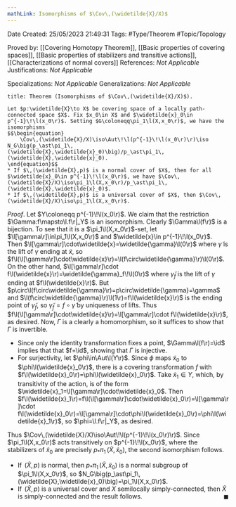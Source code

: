 ```yaml
---
mathLink: Isomorphisms of $\Cov\,(\widetilde{X}/X)$
---
```



<div class="topSpace"></div>

Date Created: 25/05/2023 21:49:31
Tags: #Type/Theorem #Topic/Topology

Proved by: [[Covering Homotopy Theorem]], [[Basic properties of covering spaces]], [[Basic properties of stabilizers and transitive actions]], [[Characterizations of normal covers]]
References: _Not Applicable_
Justifications: _Not Applicable_

Specializations: _Not Applicable_
Generalizations: _Not Applicable_

``` ad-Theorem
title: Theorem (Isomorphisms of $\Cov\,(\widetilde{X}/X)$).

Let $p:\widetilde{X}\to X$ be covering space of a locally path-connected space $X$. Fix $x_0\in X$ and $\widetilde{x}_0\in p^{-1}\!\l(x_0\r)$. Setting $G\coloneqq\pi_1\l(X,x_0\r)$, we have the isomorphisms
$$\begin{equation}
    \Cov\,(\widetilde{X}/X)\iso\Aut\!\l(p^{-1}\!\l(x_0\r)\r)\iso N_G\big(p_\ast\pi_1\,(\widetilde{X},\widetilde{x}_0)\big)/p_\ast\pi_1\,(\widetilde{X},\widetilde{x}_0).
\end{equation}$$
* If $\,(\widetilde{X},p)$ is a normal cover of $X$, then for all $\widetilde{x}_0\in p^{-1}\!\l(x_0\r)$, we have $\Cov\,(\widetilde{X}/X)\iso\pi_1\l(X,x_0\r)/p_\ast\pi_1\,(\widetilde{X},\widetilde{x}_0)$.
* If $\,(\widetilde{X},p)$ is a universal cover of $X$, then $\Cov\,(\widetilde{X}/X)\iso\pi_1\l(X,x_0\r)$.

```

_Proof_. Let $Y\coloneqq p^{-1}\!\l(x_0\r)$. We claim that the restriction $\Gamma:f\mapsto\l.f\r|_Y$ is an isomorphism. Clearly $\Gamma\l(f\r)$ is a bijection. To see that it is a $\pi_1\l(X,x_0\r)$-set, let $\l[\gamma\r]\in\pi_1\l(X,x_0\r)$ and $\widetilde{x}\in p^{-1}\!\l(x_0\r)$. Then $\l[\gamma\r]\cdot\widetilde{x}=\widetilde{\gamma}\l(0\r)$ where $\widetilde{\gamma}$ is the lift of $\gamma$ ending at $\widetilde{x}$, so $f\l(\l[\gamma\r]\cdot\widetilde{x}\r)=\l(f\circ\widetilde{\gamma}\r)\l(0\r)$. On the other hand, $\l[\gamma\r]\cdot f\l(\widetilde{x}\r)=\widetilde{\gamma}_f\!\l(0\r)$ where $\widetilde{\gamma}_f$ is the lift of $\gamma$ ending at $f\l(\widetilde{x}\r)$. But $p\circ\l(f\circ\widetilde{\gamma}\r)=p\circ\widetilde{\gamma}=\gamma$ and $\l(f\circ\widetilde{\gamma}\r)\l(1\r)=f\l(\widetilde{x}\r)$ is the ending point of $\widetilde{\gamma}_f$, so $\widetilde{\gamma}_f=f\circ\widetilde{\gamma}$ by uniqueness of lifts. Thus $f\l(\l[\gamma\r]\cdot\widetilde{x}\r)=\l[\gamma\r]\cdot f\l(\widetilde{x}\r)$, as desired. Now, $\Gamma$ is a clearly a homomorphism, so it suffices to show that $\Gamma$ is invertible.
* Since only the identity transformation fixes a point, $\Gamma\l(f\r)=\id$ implies that that $f=\id$, showing that $\Gamma$ is injective.
* For surjectivity, let $\phi\in\Aut\l(Y\r)$. Since $\phi$ maps $\widetilde{x}_0$ to $\phi\l(\widetilde{x}_0\r)$, there is a covering transformation $f$ with $f\l(\widetilde{x}_0\r)=\phi\l(\widetilde{x}_0\r)$. Take $\widetilde{x}_1\in Y$, which, by transitivity of the action, is of the form $\widetilde{x}_1=\l[\gamma\r]\cdot\widetilde{x}_0$. Then $f\l(\widetilde{x}_1\r)=f\l(\l[\gamma\r]\cdot\widetilde{x}_0\r)=\l[\gamma\r]\cdot f\l(\widetilde{x}_0\r)=\l[\gamma\r]\cdot\phi\l(\widetilde{x}_0\r)=\phi\l(\widetilde{x}_1\r)$, so $\phi=\l.f\r|_Y$, as desired.

Thus $\Cov\,(\widetilde{X}/X)\iso\Aut\!\l(p^{-1}\!\l(x_0\r)\r)$. Since $\pi_1\l(X,x_0\r)$ acts transitively on $p^{-1}\!\l(x_0\r)$, where the stabilizers of $\widetilde{x}_0$ are precisely $p_\ast\pi_1\,(\widetilde{X},\widetilde{x}_0)$, the second isomorphism follows.
* If $\,(\widetilde{X},p)$ is normal, then $p_\ast\pi_1\,(\widetilde{X},\widetilde{x}_0)$ is a normal subgroup of $\pi_1\l(X,x_0\r)$, so $N_G\big(p_\ast\pi_1\,(\widetilde{X},\widetilde{x}_0)\big)=\pi_1\l(X,x_0\r)$.
* If $\,(\widetilde{X},p)$ is a universal cover and $X$ semilocally simply-connected, then $\widetilde{X}$ is simply-connected and the result follows.<span style="float:right;">$\blacksquare$</span>
